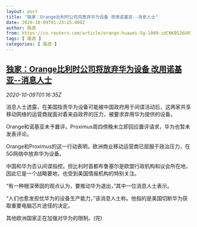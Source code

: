 ```yaml
---
layout: post
title: "独家：Orange比利时公司将放弃华为设备 改用诺基亚--消息人士"
date: 2020-10-09T01:23:15.000Z
author: 路透
from: https://cn.reuters.com/article/orange-huawei-5g-1009-idCNKBS26U036
tags: [ 路透 ]
categories: [ 路透 ]
---
```

<!--1602206595000-->
[独家：Orange比利时公司将放弃华为设备 改用诺基亚--消息人士](https://cn.reuters.com/article/orange-huawei-5g-1009-idCNKBS26U036)
------

<div>
<div><i>2020-10-09T01:16:35Z</i></div><p>消息人士透露，在美国指责华为设备可能被中国政府用于间谍活动后，这两家共享移动网络的运营商就面对着来自政界的压力，被要求弃用华为提供的设备。</p><p>Orange和诺基亚未予置评。Proximus周四傍晚未立即回应置评请求，华为也暂未发表评论。</p><p>Orange和Proximus的这一行动表明，欧洲商业移动运营商已屈服于政治压力，在5G网络中放弃华为设备。</p><p>中国和华为否认间谍指控。但比利时首都布鲁塞尔是欧盟行政机构和议会所在地，因此它是一个战略要地，也受到美国情报机构的特别关注。</p><p>“有一种根深蒂固的观点认为，要推动华为退出，”其中一位消息人士表示。</p><p>“人们也愈发担忧华为的设备生产能力，”该消息人士称。他指的是美国切断华为获取重要电脑芯片途径的决定。</p><p>其他欧洲国家正在加强对华为的限制。(完)</p>
</div>
